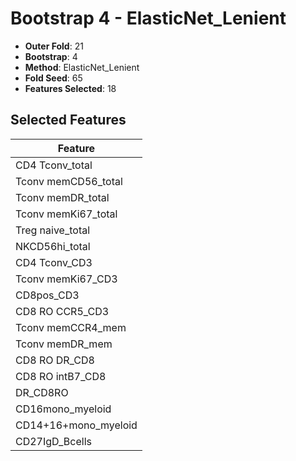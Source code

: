 # Bootstrap 4 - ElasticNet_Lenient

- **Outer Fold**: 21
- **Bootstrap**: 4
- **Method**: ElasticNet_Lenient
- **Fold Seed**: 65
- **Features Selected**: 18

## Selected Features

| Feature |
|---------|
| CD4 Tconv_total |
| Tconv memCD56_total |
| Tconv memDR_total |
| Tconv memKi67_total |
| Treg naive_total |
| NKCD56hi_total |
| CD4 Tconv_CD3 |
| Tconv memKi67_CD3 |
| CD8pos_CD3 |
| CD8 RO CCR5_CD3 |
| Tconv memCCR4_mem |
| Tconv memDR_mem |
| CD8 RO DR_CD8 |
| CD8 RO intB7_CD8 |
| DR_CD8RO |
| CD16mono_myeloid |
| CD14+16+mono_myeloid |
| CD27IgD_Bcells |
